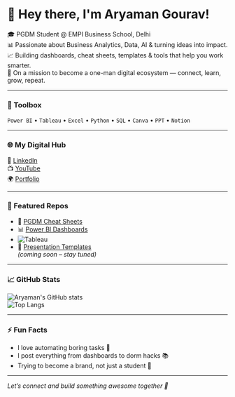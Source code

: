 # 👋 Hey there, I'm Aryaman Gourav!

🎓 PGDM Student @ EMPI Business School, Delhi  
📊 Passionate about Business Analytics, Data, AI & turning ideas into impact.  
📈 Building dashboards, cheat sheets, templates & tools that help you work smarter.  
🎯 On a mission to become a one-man digital ecosystem — connect, learn, grow, repeat.

---

### 🧰 Toolbox  
`Power BI` • `Tableau` • `Excel` • `Python` • `SQL` • `Canva` • `PPT` • `Notion`

---

### 🌐 My Digital Hub  
🔗 [LinkedIn](https://www.linkedin.com/in/aryaman-gourav-402066367/)  
📺 [YouTube](https://www.youtube.com/@SmartEDlab)  
🌍 [Portfolio](https://aryaman-portfolio.thesimple.ink/)

---

### 📁 Featured Repos  
- 📘 [PGDM Cheat Sheets](https://github.com/aryamangourav/cheat-sheets)  
- 📊 [Power BI Dashboards](https://github.com/aryamangourav/powerbi-dashboards)
- ![Tableau](https://cdn.filepicker.io/api/file/jZDILlufSOSDOkuJTZ7J)
- 🎨 [Presentation Templates](https://github.com/aryamangourav/ppt-templates)  
*(coming soon – stay tuned)*

---

### 📈 GitHub Stats  
![Aryaman's GitHub stats](https://github-readme-stats.vercel.app/api?username=aryamangourav&show_icons=true&theme=default)  
![Top Langs](https://github-readme-stats.vercel.app/api/top-langs/?username=aryamangourav&layout=compact)

---

### ⚡ Fun Facts  
- I love automating boring tasks 🧠  
- I post everything from dashboards to dorm hacks 📚  
- Trying to become a brand, not just a student 💼

---

*Let’s connect and build something awesome together 🚀*
<!--
**aryamangourav/aryamangourav** is a ✨ _special_ ✨ repository because its `README.md` (this file) appears on your GitHub profile.

